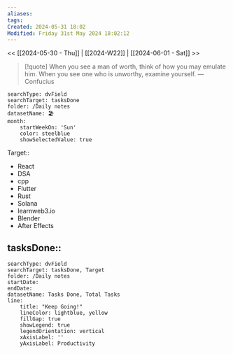 ```yaml
---
aliases: 
tags: 
Created: 2024-05-31 18:02
Modified: Friday 31st May 2024 18:02:12
---
```

<< [[2024-05-30 - Thu]] | [[2024-W22]] | [[2024-06-01 - Sat]] >>


> [!quote] When you see a man of worth, think of how you may emulate him. When you see one who is unworthy, examine yourself.
> — Confucius


```tracker
searchType: dvField
searchTarget: tasksDone
folder: /Daily notes 
datasetName: 🏖️
month:
	startWeekOn: 'Sun'
	color: steelblue
	showSelectedValue: true 
```


Target:: 
- React
- DSA
- cpp
- Flutter
- Rust
- Solana
- learnweb3.io
- Blender
- After Effects

tasksDone:: 
- 


```tracker
searchType: dvField
searchTarget: tasksDone, Target
folder: /Daily notes 
startDate:
endDate:
datasetName: Tasks Done, Total Tasks
line:
    title: "Keep Going!"
    lineColor: lightblue, yellow
    fillGap: true
    showLegend: true
    legendOrientation: vertical
    xAxisLabel: ''
    yAxisLabel: Productivity
```

